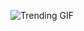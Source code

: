 
<!-- GIF_SECTION -->
![Trending GIF](https://media4.giphy.com/media/v1.Y2lkPThiYjIxNzcyN3NobnJ4eG5xYzZidXdxaGxjNzNsZG5jZjRrcmVjNHFkd2Rqd2tsYyZlcD12MV9naWZzX3NlYXJjaCZjdD1n/SSM6HdOicCahnOZ5hM/giphy.gif)
<!-- END_GIF_SECTION -->
